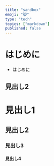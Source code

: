 ```yaml
---
title: "sandbox"
emoji: "😸"
type: "tech"
topics: ["markdown"]
published: false
---
```

# はじめに
- はじめに

## 見出し2

# 見出し1
## 見出し2
### 見出し3
#### 見出し4